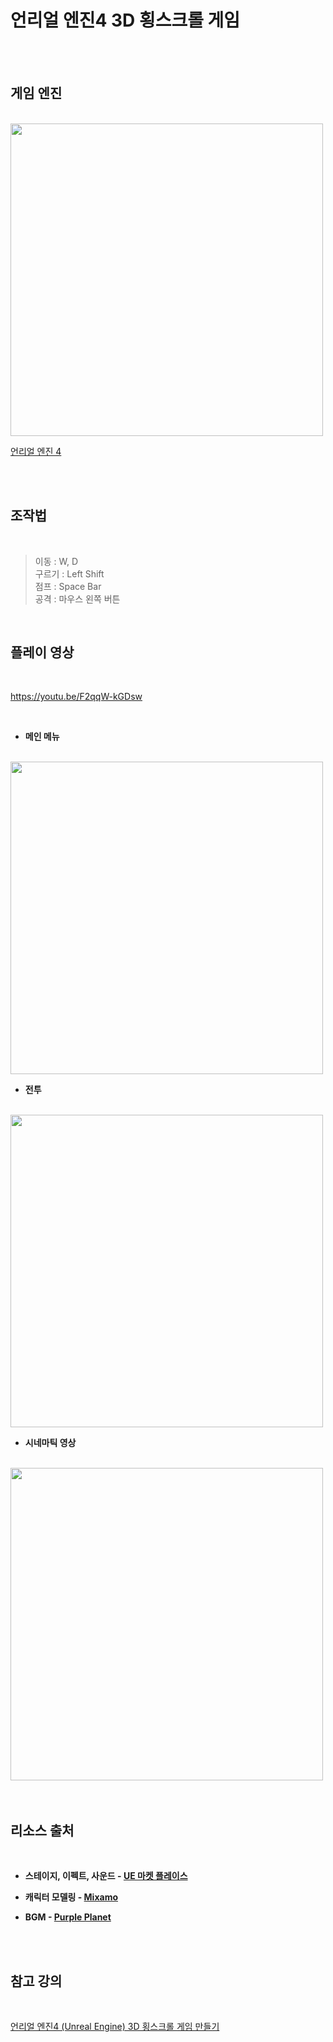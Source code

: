 # 언리얼 엔진4 3D 횡스크롤 게임

<br>
<br>

 ## 게임 엔진
 
 <br>

 <img src="https://roadtovrlive-5ea0.kxcdn.com/wp-content/uploads/2015/05/unreal-engine-4-logo-large-1021x580.png" width="500"/>
 
 <br>
 
[언리얼 엔진 4](https://www.unrealengine.com/ko/)

<br>
<br>

## 조작법
 
 <br>

 > 이동 : W, D <br>
 > 구르기 : Left Shift <br>
 > 점프 : Space Bar <br>
 > 공격 : 마우스 왼쪽 버튼 <br>

 <br>

 ## 플레이 영상
 
 <br>

 https://youtu.be/F2qqW-kGDsw
 
 <br>
 
- **메인 메뉴**

<br>
 
<img src="https://user-images.githubusercontent.com/31186176/106137007-74b22300-61ad-11eb-805f-eef5e179119f.gif" width="500"/>
 
<br>

- **전투**

<br>
 
<img src="https://user-images.githubusercontent.com/31186176/106135549-6b27bb80-61ab-11eb-89a0-8db20a533b99.gif" width="500"/>
 
<br>

- **시네마틱 영상**

<br>
 
<img src="https://user-images.githubusercontent.com/31186176/106135896-df625f00-61ab-11eb-9d9a-3f670e3362db.gif" width="500"/>
 
<br>

<br>
<br>

 ## 리소스 출처
 
 <br>

 - **스테이지, 이펙트, 사운드 - [UE 마켓 플레이스](https://www.unrealengine.com/marketplace/ko/store)**

 - **캐릭터 모델링 - [Mixamo](https://www.mixamo.com/)**

 - **BGM - [Purple Planet](https://www.purple-planet.com/)**

<br>
<br>

 ## 참고 강의
 
 <br>

 [언리얼 엔진4 (Unreal Engine) 3D 횡스크롤 게임 만들기](https://www.inflearn.com/course/%EC%96%B8%EB%A6%AC%EC%96%BC-%ED%9A%A1%EC%8A%A4%ED%81%AC%EB%A1%A4-%EA%B2%8C%EC%9E%84%EB%A7%8C%EB%93%A4%EA%B8%B0)
 
 <br>

